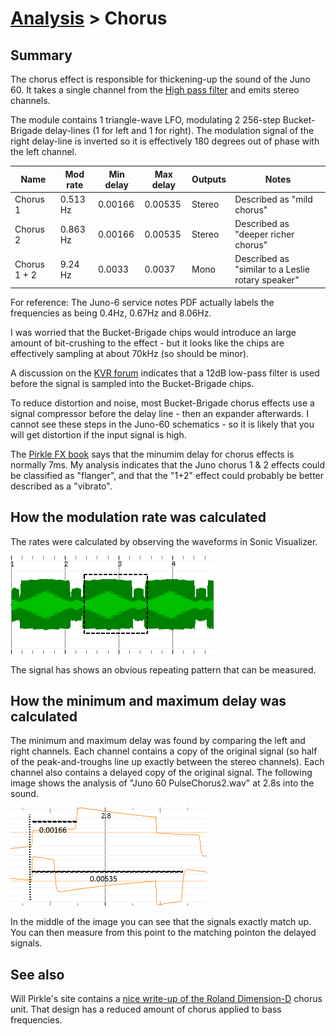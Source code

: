 # [Analysis](../README.md) > Chorus

## Summary
The chorus effect is responsible for thickening-up the sound of the Juno 60. It takes a single channel from the [High pass filter](../Filter/HPF/README.me) and emits stereo channels.

The module contains 1 triangle-wave LFO, modulating 2 256-step Bucket-Brigade delay-lines (1 for left and 1 for right).  The modulation signal of the right delay-line is inverted so it is effectively 180 degrees out of phase with the left channel.

| Name | Mod rate | Min delay | Max delay | Outputs | Notes |
| --- | --- | --- | --- | --- | --- |
| Chorus 1 | 0.513 Hz | 0.00166 | 0.00535 | Stereo | Described as "mild chorus" |
| Chorus 2 | 0.863 Hz | 0.00166 | 0.00535 | Stereo | Described as "deeper richer chorus" |
| Chorus 1 + 2 | 9.24 Hz | 0.0033 | 0.0037 | Mono | Described as "similar to a Leslie rotary speaker" |

For reference: The Juno-6 service notes PDF actually labels the frequencies as being 0.4Hz, 0.67Hz and 8.06Hz.

I was worried that the Bucket-Brigade chips would introduce an large amount of bit-crushing to the effect - but it looks like the chips are effectively sampling at about 70kHz (so should be minor).

A discussion on the [KVR forum](http://www.kvraudio.com/forum/viewtopic.php?t=313797&start=15) indicates that a 12dB low-pass filter is used before the signal is sampled into the Bucket-Brigade chips.

To reduce distortion and noise, most Bucket-Brigade chorus effects use a signal compressor before the delay line - then an expander afterwards. I cannot see these steps in the Juno-60 schematics - so it is likely that you will get distortion if the input signal is high.

The [Pirkle FX book](../Resources/Book_PirkleFx.md) says that the minumim delay for chorus effects is normally 7ms.  My analysis indicates that the Juno chorus 1 & 2 effects could be classified as "flanger", and that the "1+2" effect could probably be better described as a "vibrato".

## How the modulation rate was calculated

The rates were calculated by observing the waveforms in Sonic Visualizer.

![Calculating the rate](Rate.png)

The signal has shows an obvious repeating pattern that can be measured.

## How the minimum and maximum delay was calculated

The minimum and maximum delay was found by comparing the left and right channels. Each channel contains a copy of the original signal (so half of the peak-and-troughs line up exactly between the stereo channels). Each channel also contains a delayed copy of the original signal. The following image shows the analysis of "Juno 60 PulseChorus2.wav" at 2.8s into the sound.

![Calculating the minimum and maximum delay](MinMaxDelay.png)

In the middle of the image you can see that the signals exactly match up. You can then measure from this point to the matching pointon the delayed signals.

## See also
Will Pirkle's site contains a [nice write-up of the Roland Dimension-D](http://www.willpirkle.com/fx-book/project-gallery/) chorus unit. That design has a reduced amount of chorus applied to bass frequencies.
